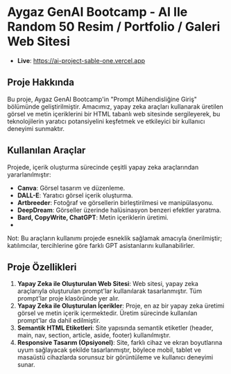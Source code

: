 # Aygaz GenAI Bootcamp - AI Ile Random 50 Resim / Portfolio / Galeri Web Sitesi 

- **Live**: https://ai-project-sable-one.vercel.app
  
## Proje Hakkında
Bu proje, Aygaz GenAI Bootcamp'in "Prompt Mühendisliğine Giriş" bölümünde geliştirilmiştir. Amacımız, yapay zeka araçları kullanarak üretilen görsel ve metin içeriklerini bir HTML tabanlı web sitesinde sergileyerek, bu teknolojilerin yaratıcı potansiyelini keşfetmek ve etkileyici bir kullanıcı deneyimi sunmaktır.

## Kullanılan Araçlar

Projede, içerik oluşturma sürecinde çeşitli yapay zeka araçlarından yararlanılmıştır:

- **Canva**: Görsel tasarım ve düzenleme.
- **DALL-E**: Yaratıcı görsel içerik oluşturma.
- **Artbreeder**: Fotoğraf ve görsellerin birleştirilmesi ve manipülasyonu.
- **DeepDream**: Görseller üzerinde halüsinasyon benzeri efektler yaratma.
- **Bard, CopyWrite, ChatGPT**: Metin içeriklerin üretimi.
- 
Not: Bu araçların kullanımı projede esneklik sağlamak amacıyla önerilmiştir; katılımcılar, tercihlerine göre farklı GPT asistanlarını kullanabilirler.

## Proje Özellikleri
1. **Yapay Zeka ile Oluşturulan Web Sitesi**: Web sitesi, yapay zeka araçlarıyla oluşturulan prompt'lar kullanılarak tasarlanmıştır. Tüm prompt'lar proje klasöründe yer alır.
2. **Yapay Zeka ile Oluşturulan İçerikler**: Proje, en az bir yapay zeka üretimi görsel ve metin içerik içermektedir. Üretim sürecinde kullanılan prompt'lar da dahil edilmiştir.
3. **Semantik HTML Etiketleri**: Site yapısında semantik etiketler (header, main, nav, section, article, aside, footer) kullanılmıştır.
4. **Responsive Tasarım (Opsiyonel)**: Site, farklı cihaz ve ekran boyutlarına uyum sağlayacak şekilde tasarlanmıştır, böylece mobil, tablet ve masaüstü cihazlarda sorunsuz bir görüntüleme ve kullanıcı deneyimi sunar.

